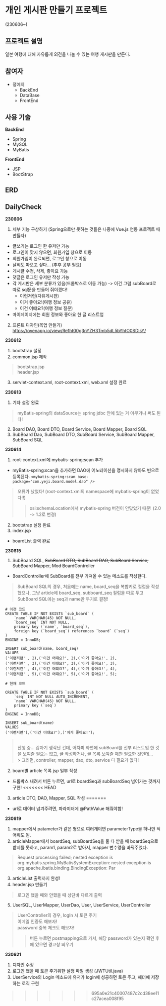 # 개인 게시판 만들기 프로젝트
(230606~) <br>
## 프로젝트 설명
일본 여행에 대해 자유롭게 의견을 나눌 수 있는 여행 게시판을 만든다.
## 참여자
- 정예지
  - BackEnd
  - DataBase
  - FrontEnd
## 사용 기술
**BackEnd** <br>
- Spring
- MySQL
- MyBatis <br>

**FrontEnd** <br>
- JSP
- BootStrap

## ERD

## DailyCheck
**230606** <br>
1. 세부 기능 구상하기 (Spring으로만 못하는 것들은 나중에 Vue.js 연동 프로젝트 때 만들자)
  - 글쓰기는 로그인 한 유저만 가능
  - 로그인이 맞지 않으면, 회원가입 창으로 이동
  - 회원가입이 완료되면, 로그인 창으로 이동
  - 날씨도 따오고 싶다... (추후 공부 필요)
  - 게시글 수정, 삭제, 좋아요 가능
  - 댓글은 로그인 유저만 작성 가능
  - 각 게시판은 세부 분류가 있음(드롭박스로 이동 가능) -> 이건 그럼 subBoard로 따로 sql문을 만들어 줘야겠다!
    - 이런저런(자유게시판)
    - 이거 좋아요!(여행 정보 공유)
    - 이건 어떄요?(여행 정보 질문)
  - 마이페이지에는 회원 정보와 좋아요 한 글 리스트업

2. 프론트 디자인(목업 만들기)
https://ovenapp.io/view/Re1ht00g3nYZH3Tmb5dL5bYhtO0SDlsY/

**230612**<br>
1. bootstrap 설정
2. common.jsp 제작
> bootstrap.jsp <br>
> header.jsp
3. servlet-context.xml, root-context.xml, web.xml 설정 완료

**230613** <br>
1. 기타 설정 완료
  > myBatis-spring의 dataSource는 spring jdbc 안에 있는 거 아무거나 써도 된다!
2. Board DAO, Board DTO, Board Service, Board Mapper, Board SQL
3. SubBoard Dao, SubBoard DTO, SubBoard Service, SubBoard Mapper, SubBoard SQL

**230614** <br>
1. root-context.xml에 mybatis-spring:scan 추가
  - myBatis-spring:scan을 추가하면 DAO에 어노테이션을 명시하지 않아도 빈으로 등록된다.
  ``` <mybatis-spring:scan base-package="com.yeji.board.model.dao" /> ```
  > 오류가 났었다! (root-context.xml의 namespace에 mybatis-spring이 없었다!!)
  >> xsi:schemaLocation에서 mybatis-spring 버전이 안맞았기 때문! (2.0 -> 1.2로 변경) <br>
2. bootstrap 설정 완료
3. index.jsp
- boardList 출력 완료

**230615** <br>
1. SubBoard SQL, ~~SubBoard DTO, SubBoard DAO, SubBoard Service, SubBoard Mapper, Mod BoardController~~
- BoardController에 SubBoard를 전부 가져올 수 있는 메소드를 작성한다.
> SubBoard SQL의 경우, 처음에는 name, board_seq을 복합키로 컬럼을 작성했으나, 그냥 article에 board_seq, subboard_seq 컬럼을 따로 두고 SubBoard SQL에는 seq과 name만 두기로 결정!<br>
```
# 이전 코드
CREATE TABLE IF NOT EXISTS `sub_board` (
    `name` VARCHAR(45) NOT NULL,
    `board_seq` INT NOT NULL,
    primary key (`name`, `board_seq`),
    foreign key (`board_seq`) references `board` (`seq`)
)
ENGINE = InnoDB;

INSERT sub_board(name, board_seq)
VALUES
('이런저런' , 2),('이건 어떄요?', 2),('이거 좋아요!', 2),
('이런저런' , 3),('이건 어떄요?', 3),('이거 좋아요!', 3),
('이런저런' , 4),('이건 어떄요?', 4),('이거 좋아요!', 4),
('이런저런' , 5),('이건 어떄요?', 5),('이거 좋아요!', 5);
```
```
# 현재 코드

CREATE TABLE IF NOT EXISTS `sub_board` (
    `seq` INT NOT NULL AUTO_INCREMENT,
    `name` VARCHAR(45) NOT NULL,
    primary key (`seq`)
)
ENGINE = InnoDB;

INSERT sub_board(name)
VALUES
('이런저런'),('이건 어떄요?'),('이거 좋아요!');
```
> <br>
> 진행 중... 갑자기 생각난 건데, 어차피 화면에 subBoard를 전부 리스트업 한 것을 보여줄 필요는 없고, 글 작성하거나, 글 목록 보여줄 때만 필요한 것인데... <br>
>> 그러면, controller, mapper, dao, dto, service 다 필요가 없다! <br>
2. board별 article 목록 jsp 일부 작성
- 드롭박스 내려서 버튼 누르면, url로 boardSeq과 subBoardSeq 넘어가는 것까지 구현!
<<<<<<< HEAD
3. article DTO, DAO, Mapper, SQL 작성
=======
- url로 데이터 넘겨주려면, 파라미터에 @PathValue 해줘야함!

**230619** <br>
1. mapper에서 patameter가 같은 형으로 여러개이면 parameterType을 하나만 적어줘도 됨.
2. articleMapper에서 boardSeq, subBoardSeq을 둘 다 받을 때 boardSeq으로 받지를 못하고, param1, param2로 받아서, mapper 변수명을 바꿔주었다.
> Request processing failed; nested exception is org.mybatis.spring.MyBatisSystemException: nested exception is org.apache.ibatis.binding.BindingException: Par <br>
3. articleList 출력까지 완성!
4. header.jsp 만들기
> 로그인 했을 때와 안했을 때 상단바 다르게 출력
5. UserSQL, UserMapper, UserDao, User, UserService, UserController
> UserController의 경우, logIn 시 토큰 주기 <br>
> 이메일 인증도 해보자! <br>
> password 중복 체크도 해보자!
  >> 버튼 누르면 postmapping으로 가서, 해당 password가 있는지 확인 후에 있으면 경고창 띄우기

**230621**
1. 디자인 수정
2. 로그인 했을 때 토큰 주기위한 설정 파일 생성 (JWTUtil.java)
3. UserService의 Login 메소드에 유저가 login에 성공하면 토큰 주고, 헤더에 저장하는 로직 구현
>>>>>>> 695a0e21c40007487c2cd38ee11c27acea008f95
